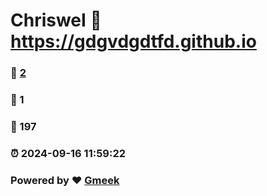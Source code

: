 # ChrisweI :link: https://gdgvdgdtfd.github.io 
### :page_facing_up: [2](https://gdgvdgdtfd.github.io/tag.html) 
### :speech_balloon: 1 
### :hibiscus: 197 
### :alarm_clock: 2024-09-16 11:59:22 
### Powered by :heart: [Gmeek](https://github.com/Meekdai/Gmeek)
